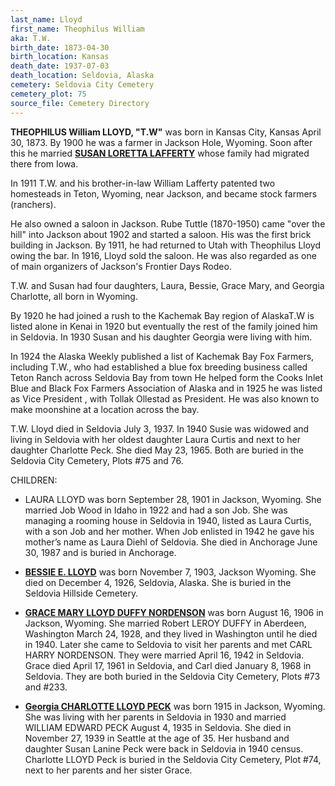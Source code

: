 ```yaml
---
last_name: Lloyd
first_name: Theophilus William
aka: T.W.
birth_date: 1873-04-30
birth_location: Kansas
death_date: 1937-07-03
death_location: Seldovia, Alaska
cemetery: Seldovia City Cemetery
cemetery_plot: 75
source_file: Cemetery Directory
---
```

**THEOPHILUS William LLOYD, "T.W"** was born in Kansas City, Kansas April 30, 1873. By 1900 he was a farmer in Jackson Hole, Wyoming.  Soon after this he married [**SUSAN LORETTA LAFFERTY**](./Lloyd_Susan_Loretta_Lafferty.md) whose family had migrated there from Iowa. 

In 1911 T.W. and his brother-in-law William Lafferty patented two homesteads in Teton, Wyoming, near Jackson, and became stock farmers (ranchers). 

He also owned a saloon in Jackson. Rube Tuttle (1870-1950) came "over the hill" into Jackson about 1902 and started a saloon. His was the first brick building in Jackson. By 1911, he had returned to Utah with Theophilus Lloyd owing the bar. In 1916, Lloyd sold the saloon. He was also regarded as one of main organizers of Jackson's Frontier Days Rodeo.

T.W. and Susan had four daughters, Laura, Bessie, Grace Mary, and Georgia Charlotte, all born in Wyoming. 

By 1920 he had joined a rush to the Kachemak Bay region of AlaskaT.W is listed alone in Kenai in 1920 but eventually the rest of the family joined him in Seldovia. In 1930 Susan and his daughter Georgia were living with him. 

In 1924 the Alaska Weekly published a list of Kachemak Bay Fox Farmers, including T.W., who had established a blue fox breeding business called Teton Ranch across Seldovia Bay from town He helped form the Cooks Inlet Blue and Black Fox Farmers Association of Alaska and in 1925 he was listed as Vice President , with Tollak Ollestad as President.  He was also known to make moonshine at a location across the bay. 

T.W. Lloyd died in Seldovia July 3, 1937. In 1940 Susie was widowed and living in Seldovia with her oldest daughter Laura Curtis and next to her daughter Charlotte Peck.  She died May 23, 1965. Both are buried in the Seldovia City Cemetery, Plots #75 and 76. 

CHILDREN:
- LAURA LLOYD was born September 28, 1901 in Jackson, Wyoming. She married Job Wood in Idaho in 1922 and had a son Job. She was managing a rooming house in Seldovia in 1940, listed as Laura Curtis, with a son Job and her mother. When Job enlisted in 1942 he gave his mother’s name as Laura Diehl of Seldovia. She died in Anchorage June 30, 1987 and is buried in Anchorage.

- [**BESSIE E. LLOYD**](Lloyd_Bessie_E.md)  was born November 7, 1903, Jackson Wyoming.  She died on December 4, 1926, Seldovia, Alaska.  She is buried in the Seldovia Hillside Cemetery.

- [**GRACE MARY LLOYD DUFFY NORDENSON**](./Nordenson_Grace_Mary_Lloyd.md) was born August 16, 1906 in Jackson, Wyoming. She married Robert LEROY DUFFY in Aberdeen, Washington March 24, 1928, and they lived in Washington until he died in 1940.  Later she came to Seldovia to visit her parents and met CARL HARRY NORDENSON.  They were married April 16, 1942 in Seldovia.  Grace died April 17, 1961 in Seldovia, and Carl died January 8, 1968 in Seldovia.  They are both buried in the Seldovia City Cemetery, Plots #73 and #233.

- [**Georgia CHARLOTTE LLOYD PECK**](./Peck_Charlotte_Lloyd.md) was born 1915 in Jackson, Wyoming.  She was living with her parents in Seldovia in 1930 and married WILLIAM EDWARD PECK August 4, 1935 in Seldovia.  She died in November 27, 1939 in Seattle at the age of 35. Her husband and daughter Susan Lanine Peck were back in Seldovia in 1940 census.  Charlotte LLOYD Peck is buried in the Seldovia City Cemetery, Plot #74, next to her parents and her sister Grace.


